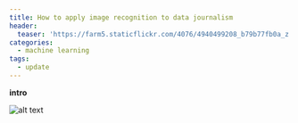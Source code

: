 ```yaml
---
title: How to apply image recognition to data journalism
header:
  teaser: 'https://farm5.staticflickr.com/4076/4940499208_b79b77fb0a_z.jpg'
categories:
  - machine learning
tags:
  - update
---
```


**intro**

![alt text](/images/image-recognition/head.jpg)
